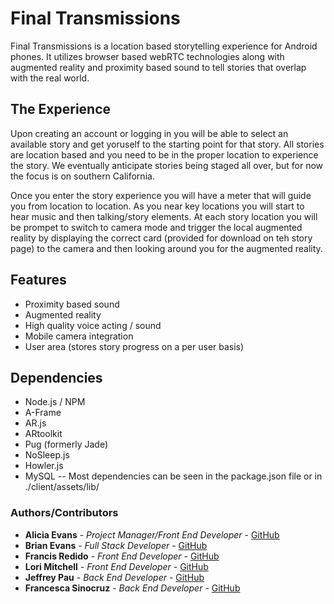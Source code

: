 # Final Transmissions
Final Transmissions is a location based storytelling experience for Android phones. It utilizes browser based webRTC technologies along with augmented reality and proximity based sound to tell stories that overlap with the real world.

## The Experience
Upon creating an account or logging in you will be able to select an available story and get yoruself to the starting point for that story. All stories are location based and you need to be in the proper location to experience the story. We eventually anticipate stories being staged all over, but for now the focus is on southern California.

Once you enter the story experience you will have a meter that will guide you from location to location. As you near key locations you will start to hear music and then talking/story elements. At each story location you will be prompet to switch to camera mode and trigger the local augmented reality by displaying the correct card (provided for download on teh story page) to the camera and then looking around you for the augmented reality.

## Features
 - Proximity based sound
 - Augmented reality
 - High quality voice acting / sound
 - Mobile camera integration
 - User area (stores story progress on a per user basis)
 
## Dependencies
  - Node.js / NPM
  - A-Frame
  - AR.js
  - ARtoolkit
  - Pug (formerly Jade)
  - NoSleep.js
  - Howler.js
  - MySQL
  -- Most dependencies can be seen in the package.json file or in ./client/assets/lib/


### Authors/Contributors

* **Alicia Evans** - *Project Manager/Front End Developer* - [GitHub](https://github.com/unleashalicia)
* **Brian Evans** - *Full Stack Developer* - [GitHub](https://github.com/sloumdrone)
* **Francis Redido** - *Front End Developer* - [GitHub](https://github.com/sicnarfodider)
* **Lori Mitchell** - *Front End Developer* - [GitHub](https://github.com/lmitchell524)
* **Jeffrey Pau** - *Back End Developer* - [GitHub](https://github.com/Finleth)
* **Francesca Sinocruz** - *Back End Developer* - [GitHub](https://github.com/csinocruz)
